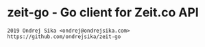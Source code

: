 # zeit-go - Go client for Zeit.co API

    2019 Ondrej Sika <ondrej@ondrejsika.com>
    https://github.com/ondrejsika/zeit-go
